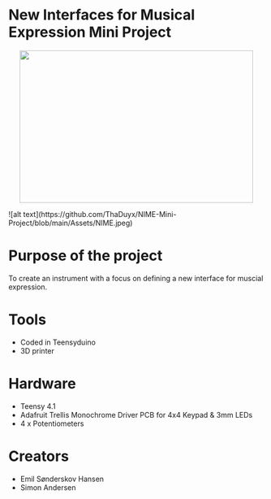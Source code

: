 # New Interfaces for Musical Expression Mini Project

<p align="center">
  <img width="460" height="300" src="http://www.fillmurray.com](https://github.com/ThaDuyx/NIME-Mini-Project/blob/main/Assets/NIME.jpeg/460/300">
</p>
![alt text](https://github.com/ThaDuyx/NIME-Mini-Project/blob/main/Assets/NIME.jpeg)

# Purpose of the project
To create an instrument with a focus on defining a new interface for muscial expression. 

# Tools
- Coded in Teensyduino
- 3D printer

# Hardware
- Teensy 4.1
- Adafruit Trellis Monochrome Driver PCB for 4x4 Keypad & 3mm LEDs
- 4 x Potentiometers

# Creators
- Emil Sønderskov Hansen
- Simon Andersen
